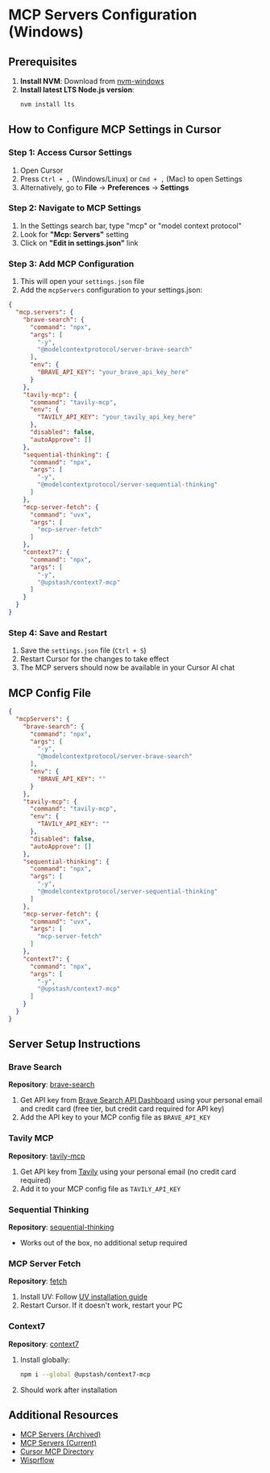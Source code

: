 # MCP Servers Configuration (Windows)

## Prerequisites

1. **Install NVM**: Download from [nvm-windows](https://github.com/coreybutler/nvm-windows)
2. **Install latest LTS Node.js version**:
   ```bash
   nvm install lts
   ```

## How to Configure MCP Settings in Cursor

### Step 1: Access Cursor Settings
1. Open Cursor
2. Press `Ctrl + ,` (Windows/Linux) or `Cmd + ,` (Mac) to open Settings
3. Alternatively, go to **File** → **Preferences** → **Settings**

### Step 2: Navigate to MCP Settings
1. In the Settings search bar, type "mcp" or "model context protocol"
2. Look for **"Mcp: Servers"** setting
3. Click on **"Edit in settings.json"** link

### Step 3: Add MCP Configuration
1. This will open your `settings.json` file
2. Add the `mcpServers` configuration to your settings.json:

```json
{
  "mcp.servers": {
    "brave-search": {
      "command": "npx",
      "args": [
        "-y",
        "@modelcontextprotocol/server-brave-search"
      ],
      "env": {
        "BRAVE_API_KEY": "your_brave_api_key_here"
      }
    },
    "tavily-mcp": {
      "command": "tavily-mcp",
      "env": {
        "TAVILY_API_KEY": "your_tavily_api_key_here"
      },
      "disabled": false,
      "autoApprove": []
    },
    "sequential-thinking": {
      "command": "npx",
      "args": [
        "-y",
        "@modelcontextprotocol/server-sequential-thinking"
      ]
    },
    "mcp-server-fetch": {
      "command": "uvx",
      "args": [
        "mcp-server-fetch"
      ]
    },
    "context7": {
      "command": "npx",
      "args": [
        "-y",
        "@upstash/context7-mcp"
      ]
    }
  }
}
```

### Step 4: Save and Restart
1. Save the `settings.json` file (`Ctrl + S`)
2. Restart Cursor for the changes to take effect
3. The MCP servers should now be available in your Cursor AI chat

## MCP Config File

```json
{
  "mcpServers": {
    "brave-search": {
      "command": "npx",
      "args": [
        "-y",
        "@modelcontextprotocol/server-brave-search"
      ],
      "env": {
        "BRAVE_API_KEY": ""
      }
    },
    "tavily-mcp": {
      "command": "tavily-mcp",
      "env": {
        "TAVILY_API_KEY": ""
      },
      "disabled": false,
      "autoApprove": []
    },
    "sequential-thinking": {
      "command": "npx",
      "args": [
        "-y",
        "@modelcontextprotocol/server-sequential-thinking"
      ]
    },
    "mcp-server-fetch": {
      "command": "uvx",
      "args": [
        "mcp-server-fetch"
      ]
    },
    "context7": {
      "command": "npx",
      "args": [
        "-y",
        "@upstash/context7-mcp"
      ]
    }
  }
}
```

## Server Setup Instructions

### Brave Search
**Repository**: [brave-search](https://github.com/modelcontextprotocol/servers-archived/tree/main/src/brave-search)

1. Get API key from [Brave Search API Dashboard](https://api-dashboard.search.brave.com/register) using your personal email and credit card (free tier, but credit card required for API key)
2. Add the API key to your MCP config file as `BRAVE_API_KEY`

### Tavily MCP
**Repository**: [tavily-mcp](https://github.com/tavily-ai/tavily-mcp)

1. Get API key from [Tavily](https://app.tavily.com/) using your personal email (no credit card required)
2. Add it to your MCP config file as `TAVILY_API_KEY`

### Sequential Thinking
**Repository**: [sequential-thinking](https://github.com/modelcontextprotocol/servers/tree/main/src/sequentialthinking)

- Works out of the box, no additional setup required

### MCP Server Fetch
**Repository**: [fetch](https://github.com/modelcontextprotocol/servers/tree/main/src/fetch)

1. Install UV: Follow [UV installation guide](https://docs.astral.sh/uv/getting-started/installation/#__tabbed_1_2)
2. Restart Cursor. If it doesn't work, restart your PC

### Context7
**Repository**: [context7](https://github.com/upstash/context7)

1. Install globally:
   ```bash
   npm i --global @upstash/context7-mcp
   ```
2. Should work after installation

## Additional Resources

- [MCP Servers (Archived)](https://github.com/modelcontextprotocol/servers-archived)
- [MCP Servers (Current)](https://github.com/modelcontextprotocol/servers?tab=readme-ov-file)
- [Cursor MCP Directory](https://cursor.directory/mcp)
- [Wisprflow](https://wisprflow.ai/)